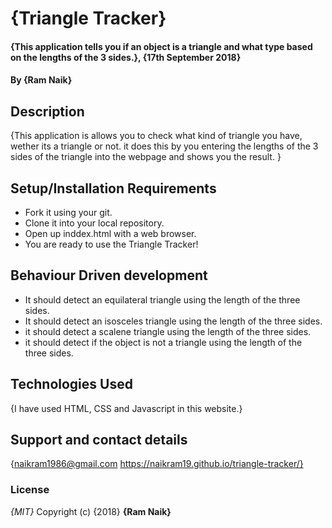 # {Triangle Tracker}
#### {This application tells you if an object is a triangle and what type based on the lengths of the 3 sides.}, {17th September 2018}
#### By **{Ram Naik}**
## Description
{This application is allows you to check what kind of triangle you have, wether its a triangle or not. it does this by you entering the lengths of the 3 sides of the triangle into the webpage and shows you the result. }
## Setup/Installation Requirements
* Fork it using your git.
* Clone it into your local repository.
* Open up inddex.html with a web browser.
* You are ready to use the Triangle Tracker!

## Behaviour Driven development
* It should detect an equilateral triangle using the length of the three sides.
* It should detect an isosceles triangle using the length of the three sides.
* it should detect a scalene triangle using the length of the three sides.
* it should detect if the object is not a triangle using the length of the three sides.

## Technologies Used
{I have used HTML, CSS and Javascript in this website.}
## Support and contact details
{naikram1986@gmail.com
https://naikram19.github.io/triangle-tracker/}
### License
*{MIT}*
Copyright (c) {2018} **{Ram Naik}**